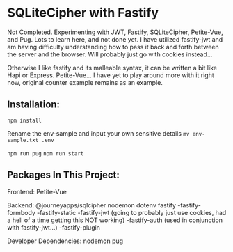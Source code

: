 # SQLiteCipher with Fastify

Not Completed. Experimenting with JWT, Fastify, SQLiteCipher, Petite-Vue, and Pug. Lots to learn here, and not done yet. I have utilized fastify-jwt and am having difficulty understanding how to pass it back and forth between the server and the browser. Will probably just go with cookies instead...

Otherwise I like fastify and its malleable syntax, it can be written a bit like Hapi or Express.
Petite-Vue... I have yet to play around more with it right now, original counter example remains as an example.

## Installation:

`npm install`

Rename the env-sample and input your own sensitive details
`mv env-sample.txt .env`

`npm run pug`
`npm run start`

## Packages In This Project:

Frontend:
Petite-Vue

Backend:
@journeyapps/sqlcipher
nodemon
dotenv
fastify
-fastify-formbody
-fastify-static
-fastify-jwt (going to probably just use cookies, had a hell of a time getting this NOT working)
-fastify-auth (used in conjunction with fastify-jwt...)
-fastify-plugin

Developer Dependencies:
nodemon
pug
